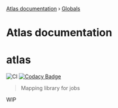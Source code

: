 [Atlas documentation](README.md) › [Globals](globals.md)

# Atlas documentation

# atlas

![CI](https://github.com/chronark/atlas/workflows/CI/badge.svg?branch=master)
[![Codacy Badge](https://api.codacy.com/project/badge/Grade/c618792ef53b41f985938ce5a6693fb0)](https://app.codacy.com/manual/athomas5493/atlas?utm_source=github.com&utm_medium=referral&utm_content=chronark/atlas&utm_campaign=Badge_Grade_Dashboard)

> Mapping library for jobs

WIP
